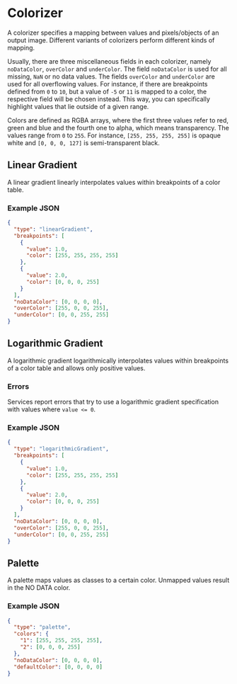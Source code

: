 # Colorizer

A colorizer specifies a mapping between values and pixels/objects of an output image.
Different variants of colorizers perform different kinds of mapping.

Usually, there are three miscellaneous fields in each colorizer, namely `noDataColor`, `overColor` and `underColor`.
The field `noDataColor` is used for all missing, `NaN` or no data values.
The fields `overColor` and `underColor` are used for all overflowing values.
For instance, if there are breakpoints defined from `0` to `10`, but a value of `-5` or `11` is mapped to a color, the respective field will be chosen instead.
This way, you can specifically highlight values that lie outside of a given range.

Colors are defined as RGBA arrays, where the first three values refer to red, green and blue and the fourth one to alpha, which means transparency.
The values range from `0` to `255`.
For instance, `[255, 255, 255, 255]` is opaque white and `[0, 0, 0, 127]` is semi-transparent black.

## Linear Gradient

A linear gradient linearly interpolates values within breakpoints of a color table.

### Example JSON

```json
{
  "type": "linearGradient",
  "breakpoints": [
    {
      "value": 1.0,
      "color": [255, 255, 255, 255]
    },
    {
      "value": 2.0,
      "color": [0, 0, 0, 255]
    }
  ],
  "noDataColor": [0, 0, 0, 0],
  "overColor": [255, 0, 0, 255],
  "underColor": [0, 0, 255, 255]
}
```

## Logarithmic Gradient

A logarithmic gradient logarithmically interpolates values within breakpoints of a color table and allows only positive values.

### Errors

Services report errors that try to use a logarithmic gradient specification with values where `value <= 0`.

### Example JSON

```json
{
  "type": "logarithmicGradient",
  "breakpoints": [
    {
      "value": 1.0,
      "color": [255, 255, 255, 255]
    },
    {
      "value": 2.0,
      "color": [0, 0, 0, 255]
    }
  ],
  "noDataColor": [0, 0, 0, 0],
  "overColor": [255, 0, 0, 255],
  "underColor": [0, 0, 255, 255]
}
```

## Palette

A palette maps values as classes to a certain color.
Unmapped values result in the NO DATA color.

### Example JSON

```json
{
  "type": "palette",
  "colors": {
    "1": [255, 255, 255, 255],
    "2": [0, 0, 0, 255]
  },
  "noDataColor": [0, 0, 0, 0],
  "defaultColor": [0, 0, 0, 0]
}
```
